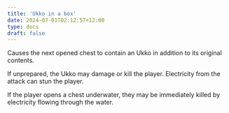 ```yaml
---
title: 'Ukko in a box'
date: 2024-07-01T02:12:57+12:00
type: docs
draft: false
---
```


Causes the next opened chest to contain an Ukko in addition to its original contents.

If unprepared, the Ukko may damage or kill the player. Electricity from the attack can stun the player.

If the player opens a chest underwater, they may be immediately killed by electricity flowing through the water.
